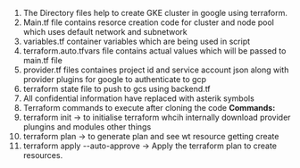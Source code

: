 1. The Directory files help to create GKE cluster in google using terraform.
2. Main.tf file contains resorce creation code for cluster and node pool which uses default network and subnetwork
3. variables.tf container variables which are being used in script
4. terraform.auto.tfvars file contains actual values which will be passed to main.tf file
5. provider.tf files containes project id and service account json along with provider plugins for google to authenticate to gcp
6. terraform state file to push to gcs using backend.tf
7. All confidential information have replaced with asterik symbols
8. Terraform commands to execute after cloning the code
**Commands:**
1. terraform init -> to initialise terraform whcih internally download provider plungins and modules other things
2. terraform plan  -> to generate plan and see wt resource getting create
3. terraform apply --auto-approve  -> Apply the terraform plan to create resources.
